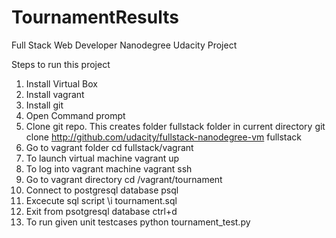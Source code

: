 # TournamentResults
Full Stack Web Developer Nanodegree Udacity Project

Steps to run this project

1. Install Virtual Box 
2. Install vagrant
3. Install git
4. Open Command prompt
5. Clone git repo. This creates folder fullstack folder in current directory
    git clone http://github.com/udacity/fullstack-nanodegree-vm fullstack
6. Go to vagrant folder
    cd fullstack/vagrant
7. To launch virtual machine
    vagrant up
8. To log into vagrant machine
    vagrant ssh
9. Go to vagrant directory
    cd /vagrant/tournament
10. Connect to postgresql database
    psql
11. Excecute sql script
    \i tournament.sql
12. Exit from psotgresql database
    ctrl+d
13. To run given unit testcases
    python tournament_test.py
    
